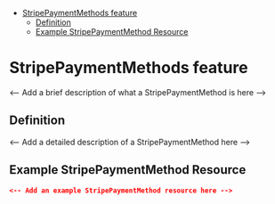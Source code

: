 <!-- START doctoc generated TOC please keep comment here to allow auto update -->
<!-- DON'T EDIT THIS SECTION, INSTEAD RE-RUN doctoc TO UPDATE -->

- [StripePaymentMethods feature](#stripepaymentmethods-feature)
  - [Definition](#definition)
  - [Example StripePaymentMethod Resource](#example-stripepaymentmethod-resource)

<!-- END doctoc generated TOC please keep comment here to allow auto update -->

# StripePaymentMethods feature

<-- Add a brief description of what a StripePaymentMethod is here -->

## Definition

<-- Add a detailed description of a StripePaymentMethod here -->

## Example StripePaymentMethod Resource

```json
<-- Add an example StripePaymentMethod resource here -->
```
